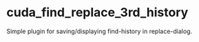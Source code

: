 # cuda_find_replace_3rd_history
Simple plugin for saving/displaying find-history in replace-dialog.
